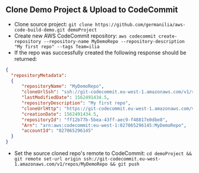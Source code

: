 ## Clone Demo Project & Upload to CodeCommit
- Clone source project: `git clone https://github.com/germanilia/aws-code-build-demo.git demoProject`
- Create new AWS CodeCommit repository: `aws codecommit create-repository --repository-name MyDemoRepo --repository-description "My first repo" --tags Team=ilia`
- If the repo was successfully created the following response should be returned:
```json
{
  "repositoryMetadata":
  {
      "repositoryName": "MyDemoRepo", 
      "cloneUrlSsh": "ssh://git-codecommit.eu-west-1.amazonaws.com/v1/repos/MyDemoRepo", 
      "lastModifiedDate": 1562491434.5, 
      "repositoryDescription": "My first repo", 
      "cloneUrlHttp": "https://git-codecommit.eu-west-1.amazonaws.com/v1/repos/MyDemoRepo", 
      "creationDate": 1562491434.5, 
      "repositoryId": "ff12b77b-5bea-43ff-aec9-f48817e0dbe8", 
      "Arn": "arn:aws:codecommit:eu-west-1:027065296145:MyDemoRepo", 
      "accountId": "027065296145"
  }
}
```
- Set the source cloned repo's remote to CodeCommit: `cd demoProject && git remote set-url origin ssh://git-codecommit.eu-west-1.amazonaws.com/v1/repos/MyDemoRepo && git push`
